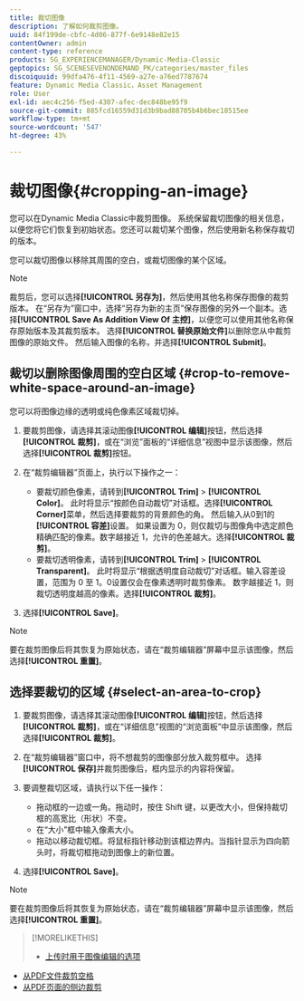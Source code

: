 ```yaml
---
title: 裁切图像
description: 了解如何裁剪图像。
uuid: 84f199de-cbfc-4d06-877f-6e9148e82e15
contentOwner: admin
content-type: reference
products: SG_EXPERIENCEMANAGER/Dynamic-Media-Classic
geptopics: SG_SCENESEVENONDEMAND_PK/categories/master_files
discoiquuid: 99dfa476-4f11-4569-a27e-a76ed7787674
feature: Dynamic Media Classic，Asset Management
role: User
exl-id: aec4c256-f5ed-4307-afec-dec848be95f9
source-git-commit: 885fcd16559d31d3b9bad88705b4b6bec18515ee
workflow-type: tm+mt
source-wordcount: '547'
ht-degree: 43%

---
```


# 裁切图像{#cropping-an-image}

您可以在Dynamic Media Classic中裁剪图像。 系统保留裁切图像的相关信息，以便您将它们恢复到初始状态。您还可以裁切某个图像，然后使用新名称保存裁切的版本。

您可以裁切图像以移除其周围的空白，或裁切图像的某个区域。

>[!NOTE]
>
>裁剪后，您可以选择&#x200B;**[!UICONTROL 另存为]**，然后使用其他名称保存图像的裁剪版本。 在“另存为”窗口中，选择“另存为新的主页”保存图像的另外一个副本。选择&#x200B;**[!UICONTROL Save As Addition View Of 主控]**，以便您可以使用其他名称保存原始版本及其裁剪版本。 选择&#x200B;**[!UICONTROL 替换原始文件]**&#x200B;以删除您从中裁剪图像的原始文件。 然后输入图像的名称，并选择&#x200B;**[!UICONTROL Submit]**。

## 裁切以删除图像周围的空白区域 {#crop-to-remove-white-space-around-an-image}

您可以将图像边缘的透明或纯色像素区域裁切掉。

1. 要裁剪图像，请选择其滚动图像&#x200B;**[!UICONTROL 编辑]**&#x200B;按钮，然后选择&#x200B;**[!UICONTROL 裁剪]**，或在“浏览”面板的“详细信息”视图中显示该图像，然后选择&#x200B;**[!UICONTROL 裁剪]**&#x200B;按钮。
1. 在“裁剪编辑器”页面上，执行以下操作之一：

   * 要裁切颜色像素，请转到&#x200B;**[!UICONTROL Trim]** > **[!UICONTROL Color]**。 此时将显示“按颜色自动裁切”对话框。选择&#x200B;**[!UICONTROL Corner]**&#x200B;菜单，然后选择要裁剪的背景颜色的角。 然后输入从0到1的&#x200B;**[!UICONTROL 容差]**&#x200B;设置。 如果设置为 0，则仅裁切与图像角中选定颜色精确匹配的像素。数字越接近 1，允许的色差越大。选择&#x200B;**[!UICONTROL 裁剪]**。
   * 要裁切透明像素，请转到&#x200B;**[!UICONTROL Trim]** > **[!UICONTROL Transparent]**。 此时将显示“根据透明度自动裁切”对话框。输入容差设置，范围为 0 至 1。0设置仅会在像素透明时裁剪像素。 数字越接近 1，则裁切透明度越高的像素。选择&#x200B;**[!UICONTROL 裁剪]**。

1. 选择&#x200B;**[!UICONTROL Save]**。

>[!NOTE]
>
>要在裁剪图像后将其恢复为原始状态，请在“裁剪编辑器”屏幕中显示该图像，然后选择&#x200B;**[!UICONTROL 重置]**。

## 选择要裁切的区域 {#select-an-area-to-crop}

1. 要裁剪图像，请选择其滚动图像&#x200B;**[!UICONTROL 编辑]**&#x200B;按钮，然后选择&#x200B;**[!UICONTROL 裁剪]**，或在“详细信息”视图的“浏览面板”中显示该图像，然后选择&#x200B;**[!UICONTROL 裁剪]**。

1. 在“裁剪编辑器”窗口中，将不想裁剪的图像部分放入裁剪框中。 选择&#x200B;**[!UICONTROL 保存]**&#x200B;并裁剪图像后，框内显示的内容将保留。
1. 要调整裁切区域，请执行以下任一操作：

   * 拖动框的一边或一角。拖动时，按住 Shift 键，以更改大小，但保持裁切框的高宽比（形状）不变。
   * 在“大小”框中输入像素大小。
   * 拖动以移动裁切框。将鼠标指针移动到该框边界内。当指针显示为四向箭头时，将裁切框拖动到图像上的新位置。

1. 选择&#x200B;**[!UICONTROL Save]**。

>[!NOTE]
>
>要在裁剪图像后将其恢复为原始状态，请在“裁剪编辑器”屏幕中显示该图像，然后选择&#x200B;**[!UICONTROL 重置]**。

>[!MORELIKETHIS]
>
>* [上传时用于图像编辑的选项](image-editing-options-upload.md#image-editing-options-at-upload)
* [从PDF文件裁剪空格](pdfs.md#cropping_white_space_from_a_pdf_file)
* [从PDF页面的侧边裁剪](pdfs.md#cropping_from_the_sides_of_pdf_pages)

